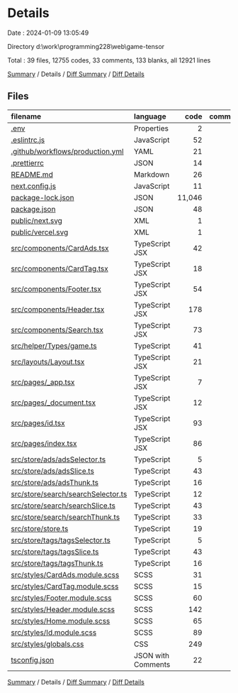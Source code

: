 # Details

Date : 2024-01-09 13:05:49

Directory d:\\work\\programming228\\web\\game-tensor

Total : 39 files,  12755 codes, 33 comments, 133 blanks, all 12921 lines

[Summary](results.md) / Details / [Diff Summary](diff.md) / [Diff Details](diff-details.md)

## Files
| filename | language | code | comment | blank | total |
| :--- | :--- | ---: | ---: | ---: | ---: |
| [.env](/.env) | Properties | 2 | 0 | 1 | 3 |
| [.eslintrc.js](/.eslintrc.js) | JavaScript | 52 | 8 | 1 | 61 |
| [.github/workflows/production.yml](/.github/workflows/production.yml) | YAML | 21 | 0 | 0 | 21 |
| [.prettierrc](/.prettierrc) | JSON | 14 | 0 | 3 | 17 |
| [README.md](/README.md) | Markdown | 26 | 0 | 16 | 42 |
| [next.config.js](/next.config.js) | JavaScript | 11 | 3 | 3 | 17 |
| [package-lock.json](/package-lock.json) | JSON | 11,046 | 0 | 1 | 11,047 |
| [package.json](/package.json) | JSON | 48 | 0 | 1 | 49 |
| [public/next.svg](/public/next.svg) | XML | 1 | 0 | 0 | 1 |
| [public/vercel.svg](/public/vercel.svg) | XML | 1 | 0 | 0 | 1 |
| [src/components/CardAds.tsx](/src/components/CardAds.tsx) | TypeScript JSX | 42 | 0 | 3 | 45 |
| [src/components/CardTag.tsx](/src/components/CardTag.tsx) | TypeScript JSX | 18 | 0 | 3 | 21 |
| [src/components/Footer.tsx](/src/components/Footer.tsx) | TypeScript JSX | 54 | 0 | 3 | 57 |
| [src/components/Header.tsx](/src/components/Header.tsx) | TypeScript JSX | 178 | 2 | 5 | 185 |
| [src/components/Search.tsx](/src/components/Search.tsx) | TypeScript JSX | 73 | 2 | 4 | 79 |
| [src/helper/Types/game.ts](/src/helper/Types/game.ts) | TypeScript | 41 | 0 | 4 | 45 |
| [src/layouts/Layout.tsx](/src/layouts/Layout.tsx) | TypeScript JSX | 21 | 0 | 2 | 23 |
| [src/pages/_app.tsx](/src/pages/_app.tsx) | TypeScript JSX | 7 | 0 | 3 | 10 |
| [src/pages/_document.tsx](/src/pages/_document.tsx) | TypeScript JSX | 12 | 0 | 2 | 14 |
| [src/pages/id.tsx](/src/pages/id.tsx) | TypeScript JSX | 93 | 1 | 4 | 98 |
| [src/pages/index.tsx](/src/pages/index.tsx) | TypeScript JSX | 86 | 13 | 3 | 102 |
| [src/store/ads/adsSelector.ts](/src/store/ads/adsSelector.ts) | TypeScript | 5 | 0 | 4 | 9 |
| [src/store/ads/adsSlice.ts](/src/store/ads/adsSlice.ts) | TypeScript | 43 | 1 | 7 | 51 |
| [src/store/ads/adsThunk.ts](/src/store/ads/adsThunk.ts) | TypeScript | 16 | 0 | 2 | 18 |
| [src/store/search/searchSelector.ts](/src/store/search/searchSelector.ts) | TypeScript | 12 | 0 | 5 | 17 |
| [src/store/search/searchSlice.ts](/src/store/search/searchSlice.ts) | TypeScript | 43 | 1 | 7 | 51 |
| [src/store/search/searchThunk.ts](/src/store/search/searchThunk.ts) | TypeScript | 33 | 0 | 2 | 35 |
| [src/store/store.ts](/src/store/store.ts) | TypeScript | 19 | 1 | 4 | 24 |
| [src/store/tags/tagsSelector.ts](/src/store/tags/tagsSelector.ts) | TypeScript | 5 | 0 | 4 | 9 |
| [src/store/tags/tagsSlice.ts](/src/store/tags/tagsSlice.ts) | TypeScript | 43 | 1 | 7 | 51 |
| [src/store/tags/tagsThunk.ts](/src/store/tags/tagsThunk.ts) | TypeScript | 16 | 0 | 2 | 18 |
| [src/styles/CardAds.module.scss](/src/styles/CardAds.module.scss) | SCSS | 31 | 0 | 1 | 32 |
| [src/styles/CardTag.module.scss](/src/styles/CardTag.module.scss) | SCSS | 15 | 0 | 1 | 16 |
| [src/styles/Footer.module.scss](/src/styles/Footer.module.scss) | SCSS | 60 | 0 | 1 | 61 |
| [src/styles/Header.module.scss](/src/styles/Header.module.scss) | SCSS | 142 | 0 | 7 | 149 |
| [src/styles/Home.module.scss](/src/styles/Home.module.scss) | SCSS | 65 | 0 | 1 | 66 |
| [src/styles/Id.module.scss](/src/styles/Id.module.scss) | SCSS | 89 | 0 | 3 | 92 |
| [src/styles/globals.css](/src/styles/globals.css) | CSS | 249 | 0 | 12 | 261 |
| [tsconfig.json](/tsconfig.json) | JSON with Comments | 22 | 0 | 1 | 23 |

[Summary](results.md) / Details / [Diff Summary](diff.md) / [Diff Details](diff-details.md)